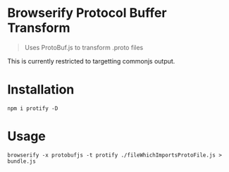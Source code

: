 # Browserify Protocol Buffer Transform
> Uses ProtoBuf.js to transform .proto files

This is currently restricted to targetting commonjs output.

# Installation

    npm i protify -D

# Usage

    browserify -x protobufjs -t protify ./fileWhichImportsProtoFile.js > bundle.js
